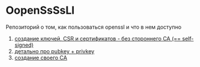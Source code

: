 # OopenSsSsLl

Репозиторий о том, как пользоваться openssl и что в нем доступно<br>
1. [создание ключей, CSR и сертификатов - без стороннего CA (== self-signed)](1/)
2. [детально про pubkey + privkey](2/)
3. [создание своего CA](3/)

